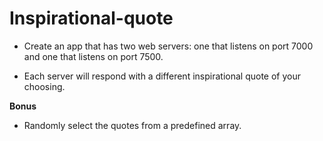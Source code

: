 # Inspirational-quote

* Create an app that has two web servers: one that listens on port 7000 and one that listens on port 7500.

* Each server will respond with a different inspirational quote of your choosing.

**Bonus**

* Randomly select the quotes from a predefined array.
